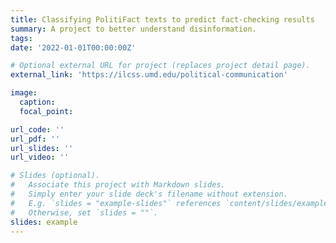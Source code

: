 ```yaml
---
title: Classifying PolitiFact texts to predict fact-checking results
summary: A project to better understand disinformation.
tags:
date: '2022-01-01T00:00:00Z'

# Optional external URL for project (replaces project detail page).
external_link: 'https://ilcss.umd.edu/political-communication'

image:
  caption: 
  focal_point:

url_code: ''
url_pdf: ''
url_slides: ''
url_video: ''

# Slides (optional).
#   Associate this project with Markdown slides.
#   Simply enter your slide deck's filename without extension.
#   E.g. `slides = "example-slides"` references `content/slides/example-slides.md`.
#   Otherwise, set `slides = ""`.
slides: example
---
```



